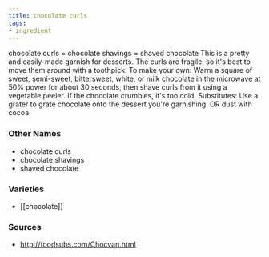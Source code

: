 ```yaml
---
title: chocolate curls
tags:
- ingredient
---
```

chocolate curls = chocolate shavings = shaved chocolate This is a pretty and easily-made garnish for desserts. The curls are fragile, so it's best to move them around with a toothpick. To make your own: Warm a square of sweet, semi-sweet, bittersweet, white, or milk chocolate in the microwave at 50% power for about 30 seconds, then shave curls from it using a vegetable peeler. If the chocolate crumbles, it's too cold. Substitutes: Use a grater to grate chocolate onto the dessert you're garnishing. OR dust with cocoa

### Other Names

* chocolate curls
* chocolate shavings
* shaved chocolate

### Varieties

* [[chocolate]]

### Sources
* http://foodsubs.com/Chocvan.html
